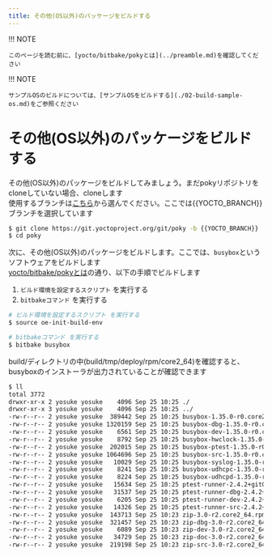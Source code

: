 ```yaml
---
title: その他(OS以外)のパッケージをビルドする
---
```


!!! NOTE

    このページを読む前に、[yocto/bitbake/pokyとは](../preamble.md)を確認してください  

!!! NOTE

    サンプルOSのビルドについては、[サンプルOSをビルドする](./02-build-sample-os.md)をご参照ください  

# その他(OS以外)のパッケージをビルドする
その他(OS以外)のパッケージをビルドしてみましょう。まだpokyリポジトリをcloneしていない場合、cloneします  
使用するブランチは[こちら](https://wiki.yoctoproject.org/wiki/Releases)から選んでください。ここでは{{YOCTO_BRANCH}}ブランチを選択しています  

~~~bash
$ git clone https://git.yoctoproject.org/git/poky -b {{YOCTO_BRANCH}}
$ cd poky
~~~

次に、その他(OS以外)のパッケージをビルドします。ここでは、`busybox`というソフトウェアをビルドします  
[yocto/bitbake/pokyとは](../preamble.md)の通り、以下の手順でビルドします  

1. `ビルド環境を設定するスクリプト` を実行する
1. `bitbakeコマンド` を実行する

~~~bash
# ビルド環境を設定するスクリプト を実行する
$ source oe-init-build-env

# bitbakeコマンド を実行する
$ bitbake busybox
~~~

build/ディレクトリの中(build/tmp/deploy/rpm/core2_64)を確認すると、busyboxのインストーラが出力されていることが確認できます  

~~~bash
$ ll
total 3772
drwxr-xr-x 2 yosuke yosuke    4096 Sep 25 10:25 ./
drwxr-xr-x 3 yosuke yosuke    4096 Sep 25 10:25 ../
-rw-r--r-- 2 yosuke yosuke  389442 Sep 25 10:25 busybox-1.35.0-r0.core2_64.rpm
-rw-r--r-- 2 yosuke yosuke 1320159 Sep 25 10:25 busybox-dbg-1.35.0-r0.core2_64.rpm
-rw-r--r-- 2 yosuke yosuke    6561 Sep 25 10:25 busybox-dev-1.35.0-r0.core2_64.rpm
-rw-r--r-- 2 yosuke yosuke    8792 Sep 25 10:25 busybox-hwclock-1.35.0-r0.core2_64.rpm
-rw-r--r-- 2 yosuke yosuke  202015 Sep 25 10:25 busybox-ptest-1.35.0-r0.core2_64.rpm
-rw-r--r-- 2 yosuke yosuke 1064696 Sep 25 10:25 busybox-src-1.35.0-r0.core2_64.rpm
-rw-r--r-- 2 yosuke yosuke   10029 Sep 25 10:25 busybox-syslog-1.35.0-r0.core2_64.rpm
-rw-r--r-- 2 yosuke yosuke    8241 Sep 25 10:25 busybox-udhcpc-1.35.0-r0.core2_64.rpm
-rw-r--r-- 2 yosuke yosuke    8224 Sep 25 10:25 busybox-udhcpd-1.35.0-r0.core2_64.rpm
-rw-r--r-- 2 yosuke yosuke   15634 Sep 25 10:25 ptest-runner-2.4.2+git0+bcb82804da-r0.core2_64.rpm
-rw-r--r-- 2 yosuke yosuke   31537 Sep 25 10:25 ptest-runner-dbg-2.4.2+git0+bcb82804da-r0.core2_64.rpm
-rw-r--r-- 2 yosuke yosuke    6205 Sep 25 10:25 ptest-runner-dev-2.4.2+git0+bcb82804da-r0.core2_64.rpm
-rw-r--r-- 2 yosuke yosuke   14326 Sep 25 10:25 ptest-runner-src-2.4.2+git0+bcb82804da-r0.core2_64.rpm
-rw-r--r-- 2 yosuke yosuke  143713 Sep 25 10:23 zip-3.0-r2.core2_64.rpm
-rw-r--r-- 2 yosuke yosuke  321457 Sep 25 10:23 zip-dbg-3.0-r2.core2_64.rpm
-rw-r--r-- 2 yosuke yosuke    6089 Sep 25 10:23 zip-dev-3.0-r2.core2_64.rpm
-rw-r--r-- 2 yosuke yosuke   34729 Sep 25 10:23 zip-doc-3.0-r2.core2_64.rpm
-rw-r--r-- 2 yosuke yosuke  219198 Sep 25 10:23 zip-src-3.0-r2.core2_64.rpm
~~~